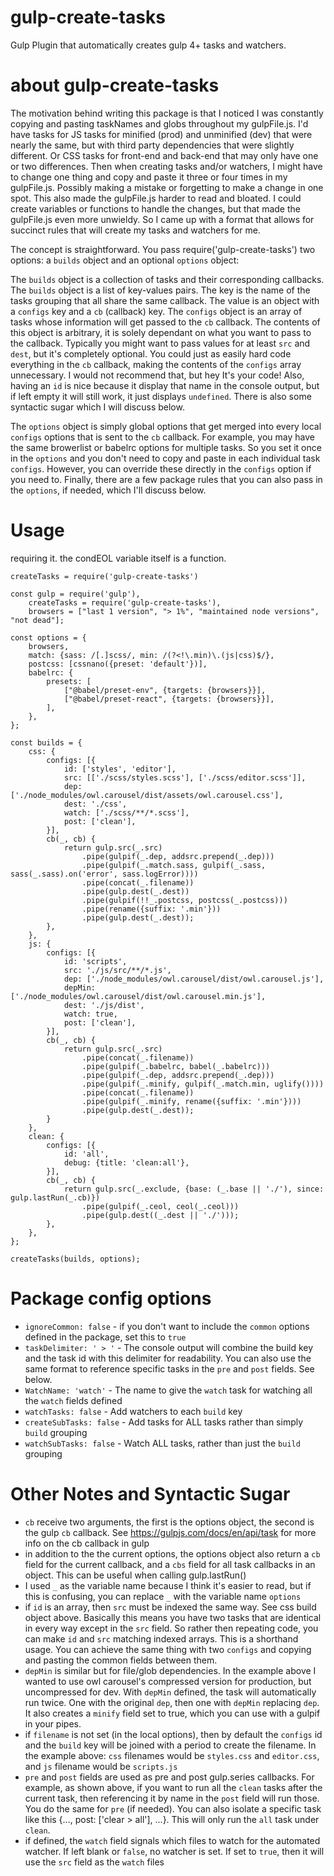 # gulp-create-tasks

Gulp Plugin that automatically creates gulp 4+ tasks and watchers.

# about gulp-create-tasks

The motivation behind writing this package is that I noticed I was constantly copying and pasting taskNames 
and globs throughout my gulpFile.js. I'd have tasks for JS tasks for minified (prod) and unminified (dev) that 
were nearly the same, but with third party dependencies that were slightly different. Or CSS tasks for front-end
and back-end that may only have one or two differences. Then when creating tasks and/or watchers, I might have
to change one thing and copy and paste it three or four times in my gulpFile.js. Possibly making a mistake or forgetting
to make a change in one spot. This also made the gulpFile.js harder to read and bloated. I could create variables
or functions to handle the changes, but that made the gulpFile.js even more unwieldy. So I came up with a format
that allows for succinct rules that will create my tasks and watchers for me.

The concept is straightforward. You pass require('gulp-create-tasks') two options: a `builds` object and an optional
`options` object:

The `builds` object is a collection of tasks and their corresponding callbacks. The `builds` 
object is a list of key-values pairs. The key is the name of the tasks grouping that all share the same callback. 
The value is an object with a `configs` key and a `cb` (callback) key. The `configs` object is an array of tasks 
whose information will get passed to the `cb` callback. The contents of this object is arbitrary, it is solely
dependant on what you want to pass to the callback. Typically you might want to pass values for at least 
`src` and `dest`, but it's completely optional. You could just as easily hard code everything in the `cb` callback,
making the contents of the `configs` array unnecessary. I would not recommend that, but hey It's your code!
Also, having an `id` is nice because it display that name in the console output, but if left empty it will still work,
it just displays `undefined`. There is also some syntactic sugar which I will discuss below.

The `options` object is simply global options that get merged into every local `configs` options that is sent to
the `cb` callback. For example, you may have the same browerlist or babelrc options for multiple tasks. So you set
it once in the `options` and you don't need to copy and paste in each individual task `configs`. However, you can 
override these directly in the `configs` option if you need to. Finally, there are a few package rules that you
can also pass in the `options`, if needed, which I'll discuss below. 


# Usage

requiring it. the condEOL variable itself is a function.

```node
createTasks = require('gulp-create-tasks')
```

```node
const gulp = require('gulp'),
	createTasks = require('gulp-create-tasks'),
	browsers = ["last 1 version", "> 1%", "maintained node versions", "not dead"];

const options = {
	browsers,
	match: {sass: /[.]scss/, min: /(?<!\.min)\.(js|css)$/},
	postcss: [cssnano({preset: 'default'})],
	babelrc: {
		presets: [
			["@babel/preset-env", {targets: {browsers}}],
			["@babel/preset-react", {targets: {browsers}}],
		],
	},
};

const builds = {
	css: {
		configs: [{
			id: ['styles', 'editor'],
			src: [['./scss/styles.scss'], ['./scss/editor.scss']],
			dep: ['./node_modules/owl.carousel/dist/assets/owl.carousel.css'],
			dest: './css',
			watch: ['./scss/**/*.scss'],
			post: ['clean'],
		}],
		cb(_, cb) {
			return gulp.src(_.src)
				.pipe(gulpif(_.dep, addsrc.prepend(_.dep)))
				.pipe(gulpif(_.match.sass, gulpif(_.sass, sass(_.sass).on('error', sass.logError))))
				.pipe(concat(_.filename))
				.pipe(gulp.dest(_.dest))
				.pipe(gulpif(!!_.postcss, postcss(_.postcss)))
				.pipe(rename({suffix: '.min'}))
				.pipe(gulp.dest(_.dest));
		},
	},
	js: {
		configs: [{
			id: 'scripts',
			src: './js/src/**/*.js',
			dep: ['./node_modules/owl.carousel/dist/owl.carousel.js'],
			depMin: ['./node_modules/owl.carousel/dist/owl.carousel.min.js'],
			dest: './js/dist',
			watch: true,
			post: ['clean'],
		}],
		cb(_, cb) {
			return gulp.src(_.src)
				.pipe(concat(_.filename))
				.pipe(gulpif(_.babelrc, babel(_.babelrc)))
				.pipe(gulpif(_.dep, addsrc.prepend(_.dep)))
				.pipe(gulpif(_.minify, gulpif(_.match.min, uglify())))
				.pipe(concat(_.filename))
				.pipe(gulpif(_.minify, rename({suffix: '.min'})))
				.pipe(gulp.dest(_.dest));
		}
	},
	clean: {
		configs: [{
			id: 'all',
			debug: {title: 'clean:all'},
		}],
		cb(_, cb) {
			return gulp.src(_.exclude, {base: (_.base || './'), since: gulp.lastRun(_.cb)})
				.pipe(gulpif(_.ceol, ceol(_.ceol)))
				.pipe(gulp.dest((_.dest || './')));
		},
	},
};

createTasks(builds, options);
```

# Package config options

* `ignoreCommon: false` - if you don't want to include the `common` options defined in the package, set this to `true`
* `taskDelimiter: ' > '` - The console output will combine the build key and the task id with this delimiter for readability. You can also use the same format to reference specific tasks in the `pre` and `post` fields. See below.
* `WatchName: 'watch'` - The name to give the `watch` task for watching all the `watch` fields defined
* `watchTasks: false` - Add watchers to each `build` key
* `createSubTasks: false` - Add tasks for ALL tasks rather than simply `build` grouping
* `watchSubTasks: false` - Watch ALL tasks, rather than just the `build` grouping

# Other Notes and Syntactic Sugar

* `cb` receive two arguments, the first is the options object, the second is the gulp `cb` callback. See https://gulpjs.com/docs/en/api/task for more info on the cb callback in gulp
* in addition to the the current options, the options object also return a `cb` field for the current callback, and a `cbs` field for all task callbacks in an object. This can be useful when calling gulp.lastRun() 
* I used `_` as the variable name because I think it's easier to read, but if this is confusing, you can replace `_` with the variable name `options`
* if `id` is an array, then `src` must be indexed the same way. See css build object above. Basically this means you have two tasks that are identical in every way except in the `src` field. So rather then repeating code, you can make `id` and `src` matching indexed arrays. This is a shorthand usage. You can achieve the same thing with two `configs` and copying and pasting the common fields between them.
* `depMin` is similar but for file/glob dependencies. In the example above I wanted to use owl carousel's compressed version for production, but uncompressed for dev. With `depMin` defined, the task will automatically run twice. One with the original `dep`, then one with `depMin` replacing `dep`. It also creates a `minify` field set to true, which you can use with a gulpif in your pipes. 
* if `filename` is not set (in the local options), then by default the `configs` id and the `build` key will be joined with a period to create the filename. In the example above: `css` filenames would be `styles.css` and `editor.css`,  and `js` filename would be `scripts.js`
* `pre` and `post` fields are used as pre and post gulp.series callbacks. For example, as shown above, if you want to run all the `clean` tasks after the current task, then referencing it by name in the `post` field will run those. You do the same for `pre` (if needed). You can also isolate a specific task like this {..., post: ['clear > all'], ...}. This will only run the `all` task under `clean`.
* if defined, the `watch` field signals which files to watch for the automated watcher. If left blank or `false`, no watcher is set. If set to `true`, then it will use the `src` field as the `watch` files